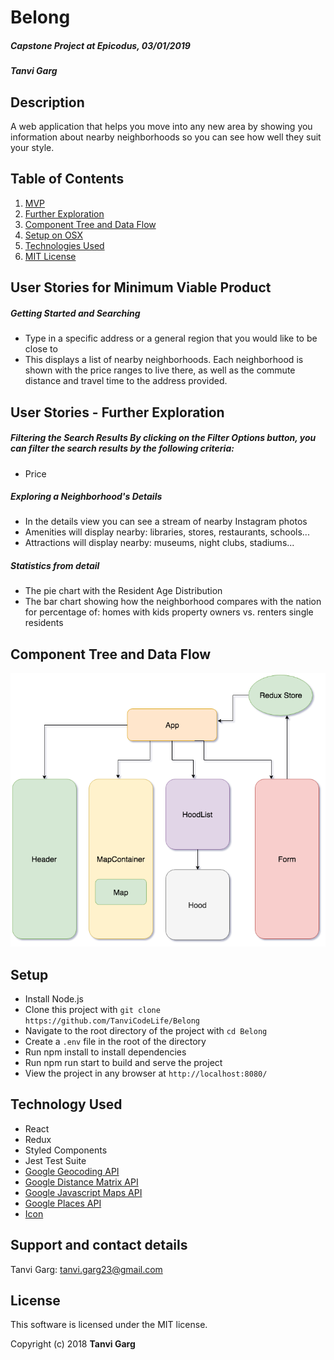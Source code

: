# **Belong**
#####  Capstone Project at Epicodus, 03/01/2019
##### Tanvi Garg   


## Description
A web application that helps you move into any new area by showing you information about nearby neighborhoods so you can see how well they suit your style.


## Table of Contents
  1. [MVP](#specs-work)
  2. [Further Exploration](#specs-work1)
  3. [Component Tree and Data Flow](#plan)
  4. [Setup on OSX](#setup)
  5. [Technologies Used](#Tech-used)
  7. [MIT License](#mit-lic)


## User Stories for Minimum Viable Product <a name="specs-work"></a>
##### Getting Started and Searching

* Type in a specific address or a general region that you would like to be close to
* This displays a list of nearby neighborhoods. Each neighborhood is shown with the price ranges to live there, as well as the commute distance and travel time to the address provided.

## User Stories -  Further Exploration <a name="specs-work1"></a>

##### Filtering the Search Results By clicking on the Filter Options button, you can filter the search results by the following criteria:

* Price

##### Exploring a Neighborhood's Details

* In the details view you can see a stream of nearby Instagram photos
* Amenities will display nearby: libraries, stores, restaurants, schools...
* Attractions will display nearby: museums, night clubs, stadiums...

##### Statistics from detail

* The pie chart with the Resident Age Distribution
* The bar chart showing how the neighborhood compares with the nation for percentage of: homes with kids property owners vs. renters single residents

## Component Tree and Data Flow
![plan](Project_Structure.png)

## Setup <a name="setup"></a>
* Install Node.js
* Clone this project with `git clone https://github.com/TanviCodeLife/Belong`
* Navigate to the root directory of the project with `cd Belong`
* Create a `.env` file in the root of the directory
* Run npm install to install dependencies
* Run npm run start to build and serve the project
* View the project in any browser at `http://localhost:8080/`

## Technology Used <a name="Tech-used"></a>

* React
* Redux
* Styled Components
* Jest Test Suite
* [Google Geocoding API](https://developers.google.com/maps/documentation/geocoding/intro)
* [Google Distance Matrix API](https://developers.google.com/maps/documentation/distance-matrix/start)
* [Google Javascript Maps API](https://developers.google.com/maps/documentation/javascript/tutorial)
* [Google Places API](https://developers.google.com/places/web-service/intro)
* [Icon](https://www.iconfinder.com/icons/2657712/home_location_house_map_pin_house_pointer_map_pointer_house_residential_place_icon)

## Support and contact details

Tanvi Garg: [tanvi.garg23@gmail.com](mailto:tanvi.garg23@gmail.com)

## License <a name="mit-lic"></a>

This software is licensed under the MIT license.

Copyright (c) 2018 **Tanvi Garg**
